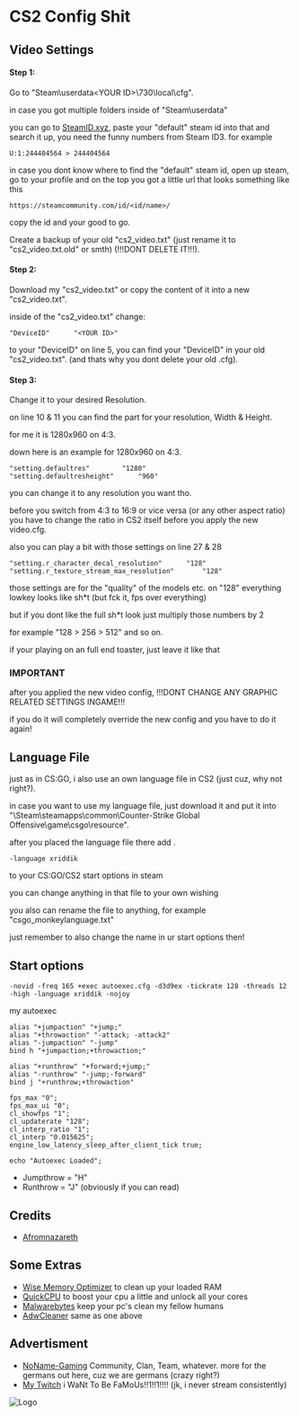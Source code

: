 # CS2 Config Shit

## Video Settings
#### Step 1:
Go to "Steam\userdata\<YOUR ID>\730\local\cfg".

in case you got multiple folders inside of "Steam\userdata\"

you can go to [SteamID.xyz](https://steamid.xyz), paste your "default" steam id into that and search it up, you need the funny numbers from Steam ID3. for example
```
U:1:244404564 > 244404564
```
in case you dont know where to find the "default" steam id, open up steam, go to your profile and on the top you got a little url that looks something like this 
```
https://steamcommunity.com/id/<id/name>/
```
copy the id and your good to go.

Create a backup of your old "cs2_video.txt" (just rename it to "cs2_video.txt.old" or smth) (!!!DONT DELETE IT!!!).
#### Step 2:
Download my "cs2_video.txt" or copy the content of it into a new "cs2_video.txt".

inside of the "cs2_video.txt" change:
```
"DeviceID"		"<YOUR ID>"
```
to your "DeviceID" on line 5, you can find your "DeviceID" in your old "cs2_video.txt". (and thats why you dont delete your old .cfg).
#### Step 3:
Change it to your desired Resolution.

on line 10 & 11 you can find the part for your resolution, Width & Height.

for me it is 1280x960 on 4:3.

down here is an example for 1280x960 on 4:3.
```
"setting.defaultres"		"1280"
"setting.defaultresheight"		"960"
```
you can change it to any resolution you want tho.

before you switch from 4:3 to 16:9 or vice versa (or any other aspect ratio) you have to change the ratio in CS2 itself before you apply the new video.cfg.

also you can play a bit with those settings on line 27 & 28
```
"setting.r_character_decal_resolution"		"128"
"setting.r_texture_stream_max_resolution"		"128"
```
those settings are for the "quality" of the models etc. on "128" everything lowkey looks like sh*t (but fck it, fps over everything)

but if you dont like the full sh*t look just multiply those numbers by 2

for example "128 > 256 > 512" and so on.

if your playing on an full end toaster, just leave it like that

### IMPORTANT
after you applied the new video config, !!!DONT CHANGE ANY GRAPHIC RELATED SETTINGS INGAME!!!

if you do it will completely override the new config and you have to do it again!
## Language File
just as in CS:GO, i also use an own language file in CS2 (just cuz, why not right?).

in case you want to use my language file, just download it and put it into "\Steam\steamapps\common\Counter-Strike Global Offensive\game\csgo\resource".

after you placed the language file there add .
```
-language xriddik
```
to your CS:GO/CS2 start options in steam

you can change anything in that file to your own wishing

you also can rename the file to anything, for example "csgo_monkeylanguage.txt"

just remember to also change the name in ur start options then!

## Start options
```
-novid -freq 165 +exec autoexec.cfg -d3d9ex -tickrate 128 -threads 12 -high -language xriddik -nojoy
```
my autoexec
```
alias "+jumpaction" "+jump;"
alias "+throwaction" "-attack; -attack2"
alias "-jumpaction" "-jump"
bind h "+jumpaction;+throwaction;"

alias "+runthrow" "+forward;+jump;"
alias "-runthrow" "-jump;-forward"
bind j "+runthrow;+throwaction"

fps_max "0";
fps_max_ui "0";
cl_showfps "1";
cl_updaterate "128";
cl_interp_ratio "1";
cl_interp "0.015625";
engine_low_latency_sleep_after_client_tick true;

echo "Autoexec Loaded";
```
- Jumpthrow = "H"
- Runthrow = "J"
(obviously if you can read)



## Credits

 - [Afromnazareth](https://twitter.com/Afromnazareth)


## Some Extras

- [Wise Memory Optimizer](https://www.wisecleaner.eu/wise-memory-optimizer.html) to clean up your loaded RAM
- [QuickCPU](https://coderbag.com/product/quickcpu) to boost your cpu a little and unlock all your cores
- [Malwarebytes](https://de.malwarebytes.com) keep your pc's clean my fellow humans
- [AdwCleaner](https://de.malwarebytes.com/adwcleaner/) same as one above

## Advertisment
- [NoName-Gaming](https://noname-gaming.xyz) Community, Clan, Team, whatever. more for the germans out here, cuz we are germans (crazy right?)
- [My Twitch](https://www.twitch.tv/x_riddik) i WaNt To Be FaMoUs!!1!!1!!!! (jk, i never stream consistently)


![Logo](https://abload.de/img/logofancybgbutnobgfqeq7.png)

